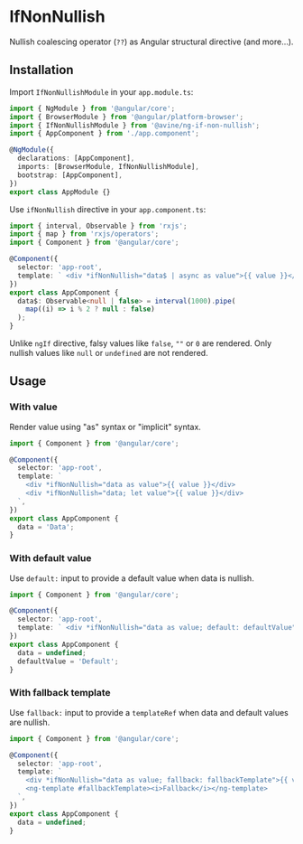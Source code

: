 # IfNonNullish

Nullish coalescing operator (`??`) as Angular structural directive (and more...).

## Installation

Import `IfNonNullishModule` in your `app.module.ts`:

```ts
import { NgModule } from '@angular/core';
import { BrowserModule } from '@angular/platform-browser';
import { IfNonNullishModule } from '@avine/ng-if-non-nullish';
import { AppComponent } from './app.component';

@NgModule({
  declarations: [AppComponent],
  imports: [BrowserModule, IfNonNullishModule],
  bootstrap: [AppComponent],
})
export class AppModule {}
```

Use `ifNonNullish` directive in your `app.component.ts`:

```ts
import { interval, Observable } from 'rxjs';
import { map } from 'rxjs/operators';
import { Component } from '@angular/core';

@Component({
  selector: 'app-root',
  template: ` <div *ifNonNullish="data$ | async as value">{{ value }}</div> `,
})
export class AppComponent {
  data$: Observable<null | false> = interval(1000).pipe(
    map((i) => i % 2 ? null : false)
  );
}
```

Unlike `ngIf` directive, falsy values like `false`, `""` or `0` are rendered.
Only nullish values like `null` or `undefined` are not rendered.

## Usage

### With value

Render value using "as" syntax or "implicit" syntax.

```ts
import { Component } from '@angular/core';

@Component({
  selector: 'app-root',
  template: `
    <div *ifNonNullish="data as value">{{ value }}</div>
    <div *ifNonNullish="data; let value">{{ value }}</div>
  `,
})
export class AppComponent {
  data = 'Data';
}
```

### With default value

Use `default:` input to provide a default value when data is nullish.

```ts
import { Component } from '@angular/core';

@Component({
  selector: 'app-root',
  template: ` <div *ifNonNullish="data as value; default: defaultValue">{{ value }}</div> `,
})
export class AppComponent {
  data = undefined;
  defaultValue = 'Default';
}
```

### With fallback template

Use `fallback:` input to provide a `templateRef` when data and default values are nullish.

```ts
import { Component } from '@angular/core';

@Component({
  selector: 'app-root',
  template: `
    <div *ifNonNullish="data as value; fallback: fallbackTemplate">{{ value }}</div>
    <ng-template #fallbackTemplate><i>Fallback</i></ng-template>
  `,
})
export class AppComponent {
  data = undefined;
}
```
